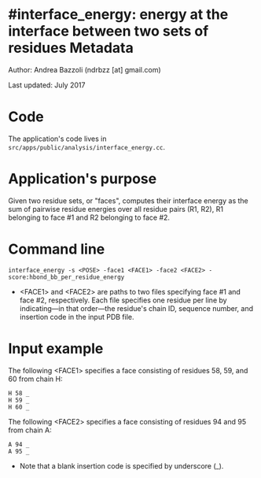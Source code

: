 #interface_energy: energy at the interface between two sets of residues 
Metadata
========

Author: Andrea Bazzoli (ndrbzz [at] gmail.com)

Last updated: July 2017

Code
====

The application's code lives in `src/apps/public/analysis/interface_energy.cc`.

Application's purpose
===================
Given two residue sets, or "faces", computes their interface energy as the sum of pairwise residue energies over all residue pairs (R1, R2), R1 belonging to face #1 and R2 belonging to face #2.

Command line
=====
````
interface_energy -s <POSE> -face1 <FACE1> -face2 <FACE2> -score:hbond_bb_per_residue_energy
````
* \<FACE1\> and \<FACE2\> are paths to two files specifying face #1 and face #2, respectively. Each file specifies one residue per line by indicating—in that order—the residue's chain ID, sequence number, and insertion code in the input PDB file.

Input example
=====
The following \<FACE1\> specifies a face consisting of residues 58, 59, and 60 from chain H:
````
H 58 _
H 59 _
H 60 _
````

The following \<FACE2\> specifies a face consisting of residues 94 and 95 from chain A:
````
A 94 _
A 95 _
````
* Note that a blank insertion code is specified by underscore (_).